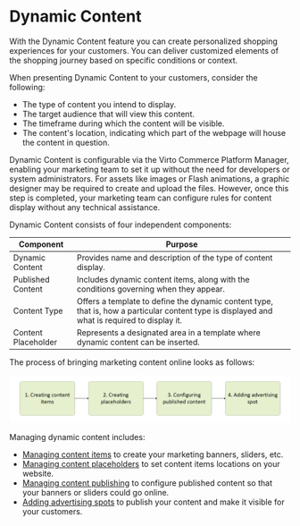 # Dynamic Content

With the Dynamic Content feature you can create personalized shopping experiences for your customers. You can deliver customized elements of the shopping journey based on specific conditions or context.

When presenting Dynamic Content to your customers, consider the following:

* The type of content you intend to display.
* The target audience that will view this content.
* The timeframe during which the content will be visible.
* The content's location, indicating which part of the webpage will house the content in question.

Dynamic Content is configurable via the Virto Commerce Platform Manager, enabling your marketing team to set it up without the need for developers or system administrators. For assets like images or Flash animations, a graphic designer may be required to create and upload the files. However, once this step is completed, your marketing team can configure rules for content display without any technical assistance.

Dynamic Content consists of four independent components:

| Component           	| Purpose                                                                                                                   	| 
|---------------------	|------------------------------------------------------------------------------------------------------------------------------	|
| Dynamic Content     	| Provides name and description of the type of content display.                                                                 | 
| Published Content   	| Includes dynamic content items, along with the conditions governing when they appear.                                         | 
| Content Type        	| Offers a template to define the dynamic content type, that is, how a particular content type is displayed and what is required to display it. 	|
| Content Placeholder 	| Represents a designated area in a template where dynamic content can be inserted.                                             | 

The process of bringing marketing content online looks as follows:

![steps](media/steps.png)

Managing dynamic content includes:

* [Managing content items](managing-content-items.md) to create your marketing banners, sliders, etc.
* [Managing content placeholders](managing-content-placeholders.md) to set content items locations on your website.
* [Managing content publishing](managing-published-content.md) to configure published content so that your banners or sliders could go online.
* [Adding advertising spots](advertising-spot.md) to publish your content and make it visible for your customers.
